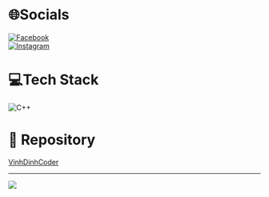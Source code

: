 # 🌐Socials
[![Facebook](https://img.shields.io/badge/Facebook-%231877F2.svg?logo=Facebook&logoColor=white)](https://www.facebook.com/huunghia.le.180625)  
[![Instagram](https://img.shields.io/badge/Instagram-E00000?style=for-the-badge&logo=instagram&logoColor=white)](https://www.instagram.com/nghiass001/)

# 💻Tech Stack
![C++](https://img.shields.io/badge/c++-%2300599C.svg?style=for-the-badge&logo=c%2B%2B&logoColor=white)

# 🔄 Repository
[VinhDinhCoder](https://github.com/NghiaST/VinhDinhCoder)

---
[![](https://visitcount.itsvg.in/api?id=NghiaST&label=Profile%20Views&color=8&icon=3&pretty=false)](https://visitcount.itsvg.in)
